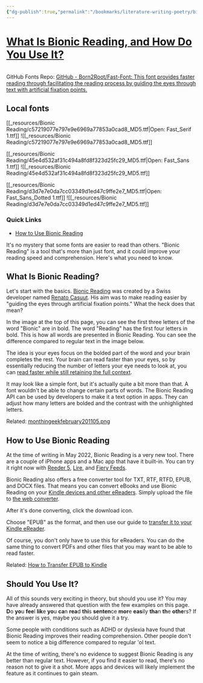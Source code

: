 ```yaml
---
{"dg-publish":true,"permalink":"/bookmarks/literature-writing-poetry/bionic-reading/","tags":["lifehack","productivity","technique"]}
---
```



# [What Is Bionic Reading, and How Do You Use It?](https://www.howtogeek.com/807981/what-is-bionic-reading-and-how-do-you-use-it/)

```table-of-contents

```

GitHub Fonts Repo: [GitHub - Born2Root/Fast-Font: This font provides faster reading through facilitating the reading process by guiding the eyes through text with artificial fixation points.](https://github.com/Born2Root/Fast-Font)

## Local fonts

[[_resources/Bionic Reading/c57219077e797e9e6969a77853a0cad8_MD5.ttf|Open: Fast_Serif 1.ttf]]
![[_resources/Bionic Reading/c57219077e797e9e6969a77853a0cad8_MD5.ttf]]

[[_resources/Bionic Reading/45e4d532af31c494a8fd8f323d25fc29_MD5.ttf|Open: Fast_Sans 1.ttf]]
![[_resources/Bionic Reading/45e4d532af31c494a8fd8f323d25fc29_MD5.ttf]]

[[_resources/Bionic Reading/d3d7e7e0da7cc03349d1ed47c9ffe2e7_MD5.ttf|Open: Fast_Sans_Dotted 1.ttf]]
![[_resources/Bionic Reading/d3d7e7e0da7cc03349d1ed47c9ffe2e7_MD5.ttf]]

### Quick Links

- [How to Use Bionic Reading](https://www.howtogeek.com/807981/what-is-bionic-reading-and-how-do-you-use-it/)

It's no mystery that some fonts are easier to read than others. "Bionic Reading" is a tool that's more than just font, and it could improve your reading speed and comprehension. Here's what you need to know.

## What Is Bionic Reading?

Let's start with the basics. [Bionic Reading](https://bionic-reading.com/) was created by a Swiss developer named [Renato Casuut](https://bionic-reading.com/about/). His aim was to make reading easier by "guiding the eyes through artificial fixation points." What the heck does that mean?

In the image at the top of this page, you can see the first three letters of the word "Bionic" are in bold. The word "Reading" has the first four letters in bold. This is how all words are presented in Bionic Reading. You can see the difference compared to regular text in the image below.

The idea is your eyes focus on the bolded part of the word and your brain completes the rest. Your brain can read faster than your eyes, so by essentially reducing the number of letters your eye needs to look at, you can [read faster while still retaining the full context](https://www.reviewgeek.com/44701/learn-to-read-faster-with-these-speed-reading-tools/).

It may look like a simple font, but it's actually quite a bit more than that. A font wouldn't be able to change certain parts of words. The Bionic Reading API can be used by developers to make it a text option in apps. They can adjust how many letters are bolded and the contrast with the unhighlighted letters.

Related: [monthingeekfebruary201105.png](https://www.reviewgeek.com/44701/learn-to-read-faster-with-these-speed-reading-tools/)

## How to Use Bionic Reading

At the time of writing in May 2022, Bionic Reading is a very new tool. There are a couple of iPhone apps and a Mac app that have it built-in. You can try it right now with [Reeder 5](https://apps.apple.com/app/id1529445840), [Lire](https://apps.apple.com/ch/app/lire-rss-reader/id1531976425), and [Fiery Feeds](https://apps.apple.com/ch/app/fiery-feeds-rss-reader/id1158763303).

Bionic Reading also offers a free converter tool for TXT, RTF, RTFD, EPUB, and DOCX files. That means you can convert eBooks and use Bionic Reading on your [Kindle devices and other eReaders](https://www.howtogeek.com/735232/best-ereaders/). Simply upload the file to [the web converter](https://api.bionic-reading.com/convert/).

After it's done converting, click the download icon.

Choose "EPUB" as the format, and then use our guide to [transfer it to your Kindle eReader](https://www.howtogeek.com/798894/how-to-transfer-epub-to-kindle/).

Of course, you don't only have to use this for eReaders. You can do the same thing to convert PDFs and other files that you may want to be able to read faster.

Related: [How to Transfer EPUB to Kindle](https://www.howtogeek.com/798894/how-to-transfer-epub-to-kindle/)

## Should You Use It?

All of this sounds very exciting in theory, but should you use it? You may have already answered that question with the few examples on this page. **D**o **yo**u **fee**l **lik**e **yo**u **ca**n **rea**d **thi**s **senten**ce **mor**e **eas**ily **tha**n **th**e **othe**rs? If the answer is yes, maybe you should give it a try.

Some people with conditions such as ADHD or dyslexia have found that Bionic Reading improves their reading comprehension. Other people don't seem to notice a big difference compared to regular 'ol text.

At the time of writing, there's no evidence to suggest Bionic Reading is any better than regular text. However, if you find it easier to read, there's no reason not to give it a shot. More apps and devices will likely implement the feature as it continues to gain steam.
